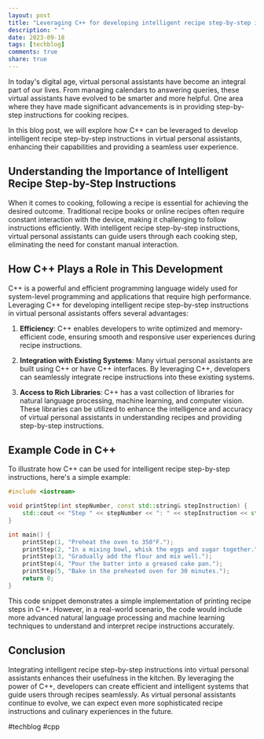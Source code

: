 ```yaml
---
layout: post
title: "Leveraging C++ for developing intelligent recipe step-by-step instructions in virtual personal assistants"
description: " "
date: 2023-09-18
tags: [techblog]
comments: true
share: true
---
```


In today's digital age, virtual personal assistants have become an integral part of our lives. From managing calendars to answering queries, these virtual assistants have evolved to be smarter and more helpful. One area where they have made significant advancements is in providing step-by-step instructions for cooking recipes.

In this blog post, we will explore how C++ can be leveraged to develop intelligent recipe step-by-step instructions in virtual personal assistants, enhancing their capabilities and providing a seamless user experience.

## Understanding the Importance of Intelligent Recipe Step-by-Step Instructions

When it comes to cooking, following a recipe is essential for achieving the desired outcome. Traditional recipe books or online recipes often require constant interaction with the device, making it challenging to follow instructions efficiently. With intelligent recipe step-by-step instructions, virtual personal assistants can guide users through each cooking step, eliminating the need for constant manual interaction.

## How C++ Plays a Role in This Development

C++ is a powerful and efficient programming language widely used for system-level programming and applications that require high performance. Leveraging C++ for developing intelligent recipe step-by-step instructions in virtual personal assistants offers several advantages:

1. **Efficiency**: C++ enables developers to write optimized and memory-efficient code, ensuring smooth and responsive user experiences during recipe instructions.

2. **Integration with Existing Systems**: Many virtual personal assistants are built using C++ or have C++ interfaces. By leveraging C++, developers can seamlessly integrate recipe instructions into these existing systems.

3. **Access to Rich Libraries**: C++ has a vast collection of libraries for natural language processing, machine learning, and computer vision. These libraries can be utilized to enhance the intelligence and accuracy of virtual personal assistants in understanding recipes and providing step-by-step instructions.

## Example Code in C++

To illustrate how C++ can be used for intelligent recipe step-by-step instructions, here's a simple example:

```cpp
#include <iostream>

void printStep(int stepNumber, const std::string& stepInstruction) {
    std::cout << "Step " << stepNumber << ": " << stepInstruction << std::endl;
}

int main() {
    printStep(1, "Preheat the oven to 350°F.");
    printStep(2, "In a mixing bowl, whisk the eggs and sugar together.");
    printStep(3, "Gradually add the flour and mix well.");
    printStep(4, "Pour the batter into a greased cake pan.");
    printStep(5, "Bake in the preheated oven for 30 minutes.");
    return 0;
}
```

This code snippet demonstrates a simple implementation of printing recipe steps in C++. However, in a real-world scenario, the code would include more advanced natural language processing and machine learning techniques to understand and interpret recipe instructions accurately.

## Conclusion

Integrating intelligent recipe step-by-step instructions into virtual personal assistants enhances their usefulness in the kitchen. By leveraging the power of C++, developers can create efficient and intelligent systems that guide users through recipes seamlessly. As virtual personal assistants continue to evolve, we can expect even more sophisticated recipe instructions and culinary experiences in the future.

#techblog #cpp